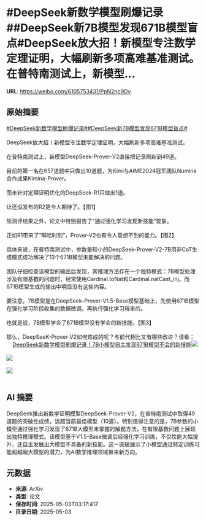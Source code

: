# #DeepSeek新数学模型刷爆记录##DeepSeek新7B模型发现671B模型盲点#DeepSeek放大招！新模型专注数学定理证明，大幅刷新多项高难基准测试。在普特南测试上，新模型...

**URL**: https://weibo.com/6105753431/PpN2nc9Dv

## 原始摘要

<a href="https://m.weibo.cn/search?containerid=231522type%3D1%26t%3D10%26q%3D%23DeepSeek%E6%96%B0%E6%95%B0%E5%AD%A6%E6%A8%A1%E5%9E%8B%E5%88%B7%E7%88%86%E8%AE%B0%E5%BD%95%23&amp;extparam=%23DeepSeek%E6%96%B0%E6%95%B0%E5%AD%A6%E6%A8%A1%E5%9E%8B%E5%88%B7%E7%88%86%E8%AE%B0%E5%BD%95%23" data-hide=""><span class="surl-text">#DeepSeek新数学模型刷爆记录#</span></a><a href="https://m.weibo.cn/search?containerid=231522type%3D1%26t%3D10%26q%3D%23DeepSeek%E6%96%B07B%E6%A8%A1%E5%9E%8B%E5%8F%91%E7%8E%B0671B%E6%A8%A1%E5%9E%8B%E7%9B%B2%E7%82%B9%23&amp;extparam=%23DeepSeek%E6%96%B07B%E6%A8%A1%E5%9E%8B%E5%8F%91%E7%8E%B0671B%E6%A8%A1%E5%9E%8B%E7%9B%B2%E7%82%B9%23" data-hide=""><span class="surl-text">#DeepSeek新7B模型发现671B模型盲点#</span></a><br><br>DeepSeek放大招！新模型专注数学定理证明，大幅刷新多项高难基准测试。<br><br>在普特南测试上，新模型DeepSeek-Prover-V2直接把记录刷新到49道。<br><br>目前的第一名在657道题中只做出10道题，为Kimi与AIME2024冠军团队Numina合作成果Kimina-Prover。<br><br>而未针对定理证明优化的DeepSeek-R1只做出1道。<br><br>让还没发布的R2更令人期待了。【图1】<br><br>除测评结果之外，论文中特别报告了“通过强化学习发现新技能”现象。<br><br>正如R1带来了“啊哈时刻”，Prover-V2也有令人意想不到的能力。【图2】<br><br>具体来说，在普特南测试中，参数量较小的DeepSeek-Prover-V2-7B用非CoT生成模式成功解决了13个671B模型未能解决的问题。<br><br>团队仔细检查该模型的输出后发现，其推理方法存在一个独特模式：7B模型处理涉及有限基数的问题时，经常使用Cardinal.toNat和Cardinal.natCast_inj，而671B模型生成的输出中明显没有这些内容。<br><br>要注意，7B模型是在DeepSeek-Prover-V1.5-Base模型基础上，先使用671B模型在强化学习阶段收集的数据微调，再执行强化学习得来的。<br><br>也就是说，7B模型学会了671B模型没有学会的新技能。【图3】<br><br>那么，DeepSeeK-Prover-V2如何炼成的呢？与前代相比又有哪些改进？请看：<a href="https://weibo.cn/sinaurl?u=https%3A%2F%2Fmp.weixin.qq.com%2Fs%2FVO5PBVQQEeIBrzGFs9b6Ww" data-hide=""><span class="url-icon"><img style="width: 1rem;height: 1rem" src="https://h5.sinaimg.cn/upload/2015/09/25/3/timeline_card_small_web_default.png" referrerpolicy="no-referrer"></span><span class="surl-text">DeepSeek新数学模型刷爆记录！7B小模型自主发现671B模型不会的新技能</span></a><img style="" src="https://tvax2.sinaimg.cn/large/006Fd7o3gy1i0zvcfsv9cj30wy0v6k3k.jpg" referrerpolicy="no-referrer"><br><br><img style="" src="https://tvax4.sinaimg.cn/large/006Fd7o3gy1i0zvcpi35wj30zk0ccwmw.jpg" referrerpolicy="no-referrer"><br><br><img style="" src="https://tvax3.sinaimg.cn/large/006Fd7o3gy1i0zvdcn9t8j30zk0lggr7.jpg" referrerpolicy="no-referrer"><br><br>

## AI 摘要

DeepSeek推出新数学证明模型DeepSeek-Prover-V2，在普特南测试中取得49道题的突破性成绩，远超当前最佳模型（10道）。特别值得注意的是，7B参数的小模型通过强化学习发现了671B大模型未掌握的解题方法，在有限基数问题上展现出独特推理模式。该模型基于V1.5-Base微调后经强化学习训练，不仅性能大幅提升，还自主发展出大模型不具备的新技能。这一突破展示了小模型通过特定训练可能超越超大模型的潜力，为AI数学推理领域带来新方向。

## 元数据

- **来源**: ArXiv
- **类型**: 论文
- **保存时间**: 2025-05-03T03:17:41Z
- **目录日期**: 2025-05-03
